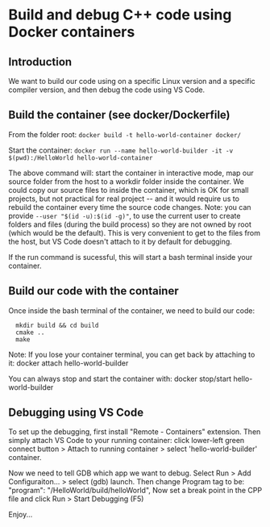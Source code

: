 # Build and debug C++ code using Docker containers

## Introduction
We want to build our code using on a specific Linux version and a specific compiler version, and then debug the code using VS Code.

## Build the container (see docker/Dockerfile)
From the folder root: ``` docker build -t hello-world-container docker/ ```

Start the container: ``` docker run --name hello-world-builder -it -v $(pwd):/HelloWorld hello-world-container ```

The above command will: start the container in interactive mode, map our source folder from the host to a workdir folder inside the container. We could copy our source files to inside the container, which is OK for small projects, but not practical for real project -- and it would require us to rebuild the container every time the source code changes. 
Note: you can provide ``` --user "$(id -u):$(id -g)" ```, to use the current user to create folders and files (during the build process) so they are not owned by root (which would be the default). This is very convenient to get to the files from the host, but VS Code doesn't attach to it by default for debugging. 

If the run command is sucessful, this will start a bash terminal inside your container.

## Build our code with the container
Once inside the bash terminal of the container, we need to build our code: 
  ```  
    mkdir build && cd build
    cmake ..
    make 
  ```  

Note: If you lose your container terminal, you can get back by attaching to it: docker attach hello-world-builder

You can always stop and start the container with: docker stop/start hello-world-builder

## Debugging using VS Code
To set up the debugging, first install "Remote - Containers" extension. Then simply attach VS Code to your running container: click lower-left green connect button > Attach to running container > select 'hello-world-builder' container.

Now we need to tell GDB which app we want to debug. Select Run > Add Configuraiton... > select (gdb) launch. 
Then change Program tag to be: "program": "/HelloWorld/build/helloWorld",
Now set a break point in the CPP file and click Run > Start Debugging (F5)

Enjoy... 
